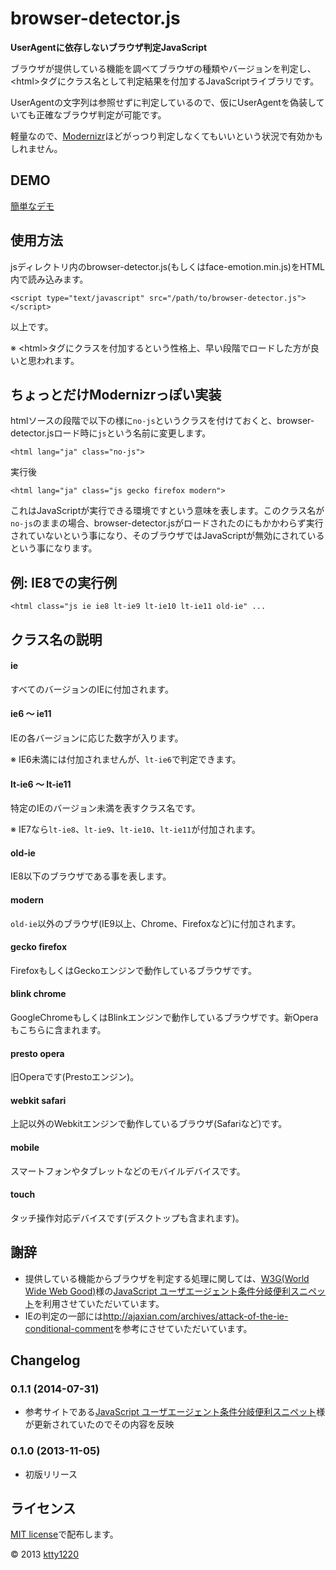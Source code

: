 # browser-detector.js

__UserAgentに依存しないブラウザ判定JavaScript__

ブラウザが提供している機能を調べてブラウザの種類やバージョンを判定し、&lt;html&gt;タグにクラス名として判定結果を付加するJavaScriptライブラリです。

UserAgentの文字列は参照せずに判定しているので、仮にUserAgentを偽装していても正確なブラウザ判定が可能です。

軽量なので、[Modernizr](http://modernizr.com/)ほどがっつり判定しなくてもいいという状況で有効かもしれません。

## DEMO

[簡単なデモ](http://ktty1220.github.io/browser-detector.js/demo.html)

## 使用方法

jsディレクトリ内のbrowser-detector.js(もしくはface-emotion.min.js)をHTML内で読み込みます。

    <script type="text/javascript" src="/path/to/browser-detector.js"></script>

以上です。

※ &lt;html&gt;タグにクラスを付加するという性格上、早い段階でロードした方が良いと思われます。

## ちょっとだけModernizrっぽい実装

htmlソースの段階で以下の様に`no-js`というクラスを付けておくと、browser-detector.jsロード時に`js`という名前に変更します。

    <html lang="ja" class="no-js">

実行後

    <html lang="ja" class="js gecko firefox modern">

これはJavaScriptが実行できる環境ですという意味を表します。このクラス名が`no-js`のままの場合、browser-detector.jsがロードされたのにもかかわらず実行されていないという事になり、そのブラウザではJavaScriptが無効にされているという事になります。

## 例: IE8での実行例

    <html class="js ie ie8 lt-ie9 lt-ie10 lt-ie11 old-ie" ...

## クラス名の説明

#### ie

すべてのバージョンのIEに付加されます。

#### ie6 ～ ie11

IEの各バージョンに応じた数字が入ります。

※ IE6未満には付加されませんが、`lt-ie6`で判定できます。

#### lt-ie6 ～ lt-ie11

特定のIEのバージョン未満を表すクラス名です。

※ IE7なら`lt-ie8`、`lt-ie9`、`lt-ie10`、`lt-ie11`が付加されます。

#### old-ie

IE8以下のブラウザである事を表します。

#### modern

`old-ie`以外のブラウザ(IE9以上、Chrome、Firefoxなど)に付加されます。

#### gecko firefox

FirefoxもしくはGeckoエンジンで動作しているブラウザです。

#### blink chrome

GoogleChromeもしくはBlinkエンジンで動作しているブラウザです。新Operaもこちらに含まれます。

#### presto opera

旧Operaです(Prestoエンジン)。

#### webkit safari

上記以外のWebkitエンジンで動作しているブラウザ(Safariなど)です。

#### mobile

スマートフォンやタブレットなどのモバイルデバイスです。

#### touch

タッチ操作対応デバイスです(デスクトップも含まれます)。

## 謝辞

* 提供している機能からブラウザを判定する処理に関しては、[W3G(World Wide Web Good)](https://w3g.jp/)様の[JavaScript ユーザエージェント条件分岐便利スニペット](https://w3g.jp/blog/tools/js_browser_sniffing)を利用させていただいています。
* IEの判定の一部には<http://ajaxian.com/archives/attack-of-the-ie-conditional-comment>を参考にさせていただいています。

## Changelog

### 0.1.1 (2014-07-31)

* 参考サイトである[JavaScript ユーザエージェント条件分岐便利スニペット](https://w3g.jp/blog/tools/js_browser_sniffing)様が更新されていたのでその内容を反映

### 0.1.0 (2013-11-05)

* 初版リリース

## ライセンス

[MIT license](http://www.opensource.org/licenses/mit-license)で配布します。

&copy; 2013 [ktty1220](mailto:ktty1220@gmail.com)
